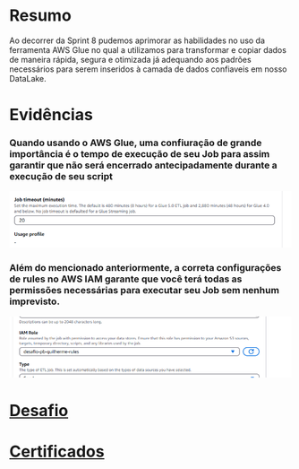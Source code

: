 # Resumo

Ao decorrer da Sprint 8 pudemos aprimorar as habilidades no uso da ferramenta AWS Glue no qual a utilizamos para transformar e copiar dados de maneira rápida, segura e otimizada já adequando aos padrões necessários para serem inseridos à camada de dados confiaveis em nosso DataLake.

# Evidências
### Quando usando o AWS Glue, uma confiuração de grande importância é o tempo de execução de seu Job para assim garantir que não será encerrado antecipadamente durante a execução de seu script
![Configuração de tempo AWS Glue](Evidencias/tempo_glue.png)

### Além do mencionado anteriormente, a correta configurações de rules no AWS IAM garante que você terá todas as permissões necessárias para executar seu Job sem nenhum imprevisto.
![Permissões AWS Glue](Evidencias/rules_iam.png)

# __[Desafio](/Sprint_08/Desafio/)__

# __[Certificados](/Sprint_08/Certificados/)__
